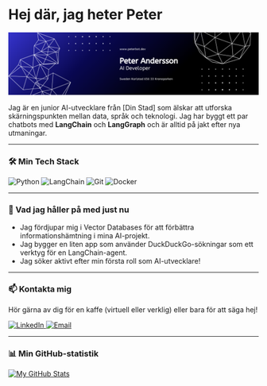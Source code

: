 <!-- Hej! Detta är en kommentar och kommer inte synas. Anpassa texten nedan! -->

# Hej där, jag heter Peter

<p align="center">
  <img src="./github-banner.png" width="800">
</p>

Jag är en junior AI-utvecklare från [Din Stad] som älskar att utforska skärningspunkten mellan data, språk och teknologi. Jag har byggt ett par chatbots med **LangChain** och **LangGraph** och är alltid på jakt efter nya utmaningar.

---

### 🛠️ Min Tech Stack

<p align="left">
  <!-- Lägg till eller ta bort badges från shields.io efter behov -->
  <img src="https://img.shields.io/badge/Python-3776AB?style=for-the-badge&logo=python&logoColor=white" alt="Python" />
  <img src="https://img.shields.io/badge/LangChain-00866A?style=for-the-badge" alt="LangChain" />
  <img src="https://img.shields.io/badge/Git-F05032?style=for-the-badge&logo=git&logoColor=white" alt="Git" />
  <img src="https://img.shields.io/badge/Docker-2496ED?style=for-the-badge&logo=docker&logoColor=white" alt="Docker" />
</p>

---

### 🌱 Vad jag håller på med just nu

*   Jag fördjupar mig i Vector Databases för att förbättra informationshämtning i mina AI-projekt.
*   Jag bygger en liten app som använder DuckDuckGo-sökningar som ett verktyg för en LangChain-agent.
*   Jag söker aktivt efter min första roll som AI-utvecklare!

---

### 📫 Kontakta mig

Hör gärna av dig för en kaffe (virtuell eller verklig) eller bara för att säga hej!

<p align="left">
  <a href="https://www.linkedin.com/in/ditt-linkedin-användarnamn/" target="_blank">
    <img src="https://img.shields.io/badge/LinkedIn-0077B5?style=for-the-badge&logo=linkedin&logoColor=white" alt="LinkedIn" />
  </a>
  <a href="mailto:din-epost@exempel.com">
    <img src="https://img.shields.io/badge/Email_Me-D14836?style=for-the-badge&logo=gmail&logoColor=white" alt="Email" />
  </a>
</p>

---

### 📊 Min GitHub-statistik

[![My GitHub Stats](https://github-readme-stats.vercel.app/api?username=ditt-github-ronnedahl&show_icons=true&theme=tokyonight&hide_border=true&count_private=true)](https://github.com/anuraghazra/github-readme-stats)
